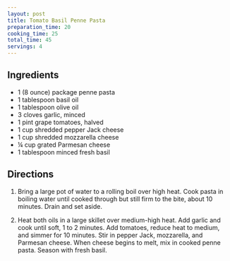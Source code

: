 ```yaml
---
layout: post
title: Tomato Basil Penne Pasta
preparation_time: 20
cooking_time: 25
total_time: 45
servings: 4
---
```


## Ingredients
- 1 (8 ounce) package penne pasta
- 1 tablespoon basil oil
- 1 tablespoon olive oil
- 3 cloves garlic, minced
- 1 pint grape tomatoes, halved
- 1 cup shredded pepper Jack cheese
- 1 cup shredded mozzarella cheese
- ¼ cup grated Parmesan cheese
- 1 tablespoon minced fresh basil

## Directions
1. Bring a large pot of water to a rolling boil over high heat. Cook pasta in boiling 
water until cooked through but still firm to the bite, about 10 minutes. Drain and set aside.

2. Heat both oils in a large skillet over medium-high heat. Add garlic and cook 
until soft, 1 to 2 minutes. Add tomatoes, reduce heat to medium, and simmer for 
10 minutes. Stir in pepper Jack, mozzarella, and Parmesan cheese. When cheese 
begins to melt, mix in cooked penne pasta. Season with fresh basil.
